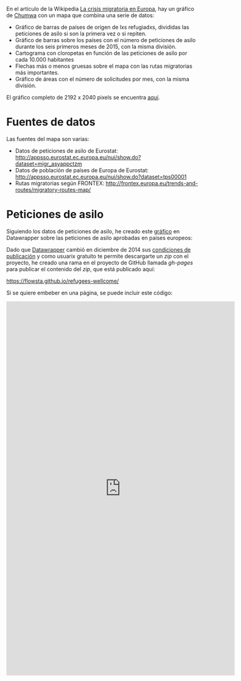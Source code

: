 En el artículo de la Wikipedia [La crisis migratoria en Europa](https://es.wikipedia.org/wiki/Crisis_migratoria_en_Europa), hay un gráfico de [Chumwa](https://de.wikipedia.org/wiki/User:Chumwa) con un mapa que combina una serie de datos:

-   Gráfico de barras de países de origen de lxs refugiadxs, divididas las peticiones de asilo si son la primera vez o si repiten.
-   Gráfico de barras sobre los países con el número de peticiones de asilo durante los seis primeros meses de 2015, con la misma división.
-   Cartograma con cloropetas en función de las peticiones de asilo por cada 10.000 habitantes
-   Flechas más o menos gruesas sobre el mapa con las rutas migratorias más importantes.
-   Gráfico de áreas con el número de solicitudes por mes, con la misma división.

El gráfico completo de 2192 x 2040 pixels se encuentra [aquí](https://upload.wikimedia.org/wikipedia/commons/8/80/Map_of_the_European_Migrant_Crisis_2015.png).

# Fuentes de datos

Las fuentes del mapa son varias:

-   Datos de peticiones de asilo de Eurostat: <http://appsso.eurostat.ec.europa.eu/nui/show.do?dataset=migr_asyappctzm>
-   Datos de población de países de Europa de Eurostat: <http://appsso.eurostat.ec.europa.eu/nui/show.do?dataset=tps00001>
-   Rutas migratorias según FRONTEX: <http://frontex.europa.eu/trends-and-routes/migratory-routes-map/>

# Peticiones de asilo

Siguiendo los datos de peticiones de asilo, he creado este [gráfico](https://flowsta.github.io/refugees-wellcome/) en Datawrapper sobre las peticiones de asilo aprobadas en países europeos:

Dado que [Datawrapper](https://datawrapper.de) cambió en diciembre de 2014 sus [condiciones de publicación](http://blog.datawrapper.de/2014/new-usage-guidelines-for-datawrapper/) y como usuarix gratuito te permite descargarte un *zip* con el proyecto, he creado una rama en el proyecto de GitHub llamada *gh-pages* para publicar el contenido del *zip*, que está publicado aquí:

<https://flowsta.github.io/refugees-wellcome/>

Si se quiere embeber en una página, se puede incluir este código:

<iframe src="https://flowsta.github.io/refugees-wellcome/" width="600" height="980" frameborder="0" allowfullscreen="allowfullscreen"></iframe>

